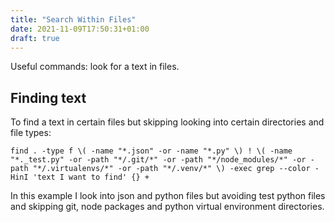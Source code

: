 ```yaml
---
title: "Search Within Files"
date: 2021-11-09T17:50:31+01:00
draft: true
---
```


Useful commands: look for a text in files.

## Finding text

To find a text in certain files but skipping looking into certain directories and file types:

```shell
find . -type f \( -name "*.json" -or -name "*.py" \) ! \( -name "*._test.py" -or -path "*/.git/*" -or -path "*/node_modules/*" -or -path "*/.virtualenvs/*" -or -path "*/.venv/*" \) -exec grep --color -HinI 'text I want to find' {} +
```

In this example I look into json and python files but avoiding test python files and skipping git, node packages and python virtual environment directories.
